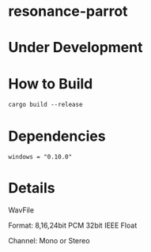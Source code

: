 # resonance-parrot
# Under Development

# How to Build
`cargo build --release`

# Dependencies
`windows = "0.10.0"`

# Details
WavFile

Format:
8,16,24bit PCM
32bit IEEE Float

Channel:
Mono or Stereo


